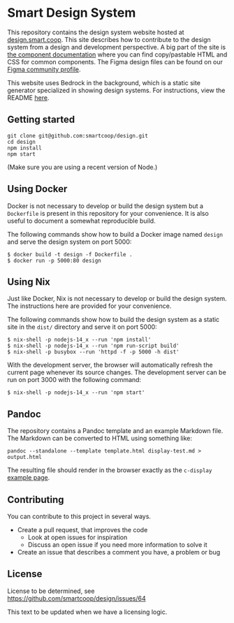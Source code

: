 # Smart Design System

This repository contains the design system website hosted at <a href="https://design.smart.coop/">design.smart.coop</a>. This site describes how to contribute to the design system from a design and development perspective. A big part of the site is <a href="https://design.smart.coop/development/component-documentation.html">the component documentation</a> where you can find copy/pastable HTML and CSS for common components. The Figma design files can be found on our [Figma community profile](https://www.figma.com/@smartcoop).

This website uses Bedrock in the background, which is a static site generator specialized in showing design systems. For instructions, view the README <a href="https://github.com/usebedrock/bedrock">here</a>.

## Getting started

    git clone git@github.com:smartcoop/design.git
    cd design
    npm install
    npm start

(Make sure you are using a recent version of Node.)


## Using Docker

Docker is not necessary to develop or build the design system but a
`Dockerfile` is present in this repository for your convenience. It is also
useful to document a somewhat reproducible build.

The following commands show how to build a Docker image named `design` and
serve the design system on port 5000:

```
$ docker build -t design -f Dockerfile .
$ docker run -p 5000:80 design
```

## Using Nix

Just like Docker, Nix is not necessary to develop or build the design system.
The instructions here are provided for your convenience.

The following commands show how to build the design system as a static site in
the `dist/` directory and serve it on port 5000:

```
$ nix-shell -p nodejs-14_x --run 'npm install'
$ nix-shell -p nodejs-14_x --run 'npm run-script build'
$ nix-shell -p busybox --run 'httpd -f -p 5000 -h dist'
```

With the development server, the browser will automatically refresh the current
page whenever its source changes. The development server can be run on port
3000 with the following command:

```
$ nix-shell -p nodejs-14_x --run 'npm start'
```

## Pandoc

The repository contains a Pandoc template and an example Markdown file. The
Markdown can be converted to HTML using something like:

```
pandoc --standalone --template template.html display-test.md > output.html
```

The resulting file should render in the browser exactly as the `c-display`
[example
page](https://design.smart.coop/development/design-tests/display-test.html).

## Contributing

You can contribute to this project in several ways.

* Create a pull request, that improves the code
    * Look at open issues for inspiration
    * Discuss an open issue if you need more information to solve it
* Create an issue that describes a comment you have, a problem or bug

## License

License to be determined, see https://github.com/smartcoop/design/issues/64

This text to be updated when we have a licensing logic.
